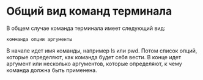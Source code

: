 # Общий вид команд терминала
В общем случае команда терминала имеет следующий вид:
```
комманда опции аргументы
```
В начале идет имя команды, например ls или pwd. Потом список опций, которые определяют, как команда будет себя вести. В конце идет аргумент или несколько аргументов, которые определяют, к чему команда должна быть применена.
